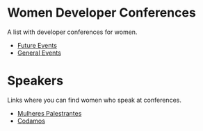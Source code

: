 # Women Developer Conferences
 
 A list with developer conferences for women.
 
 - [Future Events](FutureEvents.md)
 - [General Events](EventMap.md)

# Speakers

Links where you can find women who speak at conferences.
 
 - [Mulheres Palestrantes](http://insideoutproject.xyz/mulheres-palestrantes/)
 - [Codamos](https://www.codamos.club/palestrantes)
